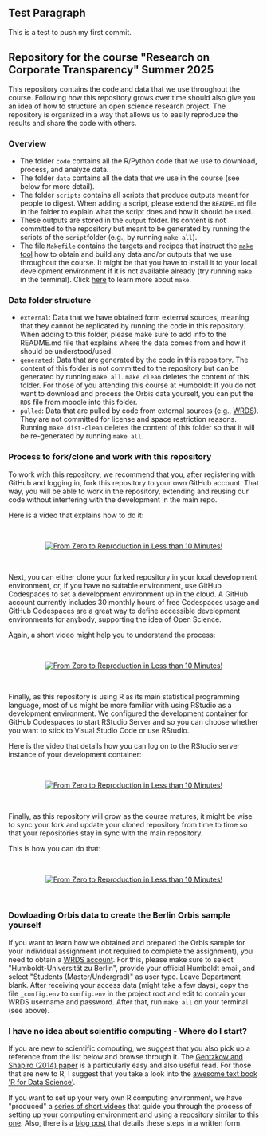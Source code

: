 ## Test Paragraph
This is a test to push my first commit.

## Repository for the course "Research on Corporate Transparency" Summer 2025

This repository contains the code and data that we use throughout the course. Following how this repository grows over time should also give you an idea of how to structure an open science research project. The repository is organized in a way that allows us to easily reproduce the results and share the code with others.


### Overview

- The folder `code` contains all the R/Python code that we use to download, process, and analyze data. 
- The folder `data` contains all the data that we use in the course (see below for more detail). 
- The folder `scripts` contains all scripts that produce outputs meant for people to digest. When adding a script, please extend the `README.md` file in the folder to explain what the script does and how it should be used.
- These outputs are stored in the `output` folder. Its content is not committed to the repository but meant to be generated by running the scripts of the `script`folder (e.g., by running `make all`).
- The file `Makefile` contains the targets and recipes that instruct the [`make` tool](https://www.gnu.org/software/make/manual/make.html) how to obtain and build any data and/or outputs that we use throughout the course. It might be that you have to install it to your local development environment if it is not available already (try running `make` in the terminal). Click [here](https://makefiletutorial.com) to learn more about `make`.


### Data folder structure

- `external`: Data that we have obtained form external sources, meaning that they cannot be replicated by running the code in this repository. When adding to this folder, please make sure to add info to the README.md file that explains where the data comes from and how it should be understood/used.
- `generated`: Data that are generated by the code in this repository. The content of this folder is not committed to the repository but can be generated by running `make all`. `make clean` deletes the content of this folder. For those of you attending this course at Humboldt: If you do not want to download and process the Orbis data yourself, you can put the `RDS` file from moodle into this folder.
- `pulled`: Data that are pulled by code from external sources (e.g., [WRDS](https://wrds-www.wharton.upenn.edu)). They are not committed for license and space restriction reasons. Running `make dist-clean` deletes the content of this folder so that it will be re-generated by running `make all`.


### Process to fork/clone and work with this repository

To work with this repository, we recommend that you, after registering with GitHub and logging in, fork this repository to your own GitHub account.
That way, you will be able to work in the repository, extending and reusing our code without interfering with the development in the main repo. 

Here is a video that explains how to do it:

<p>&nbsp;</p>
<p align="center">
<a href="https://youtu.be/QF4-HT5wquk">
<img src="https://img.youtube.com/vi/QF4-HT5wquk/mqdefault.jpg" alt="From Zero to Reproduction in Less than 10 Minutes!">
</a>
</p>
<p>&nbsp;</p>

Next, you can either clone your forked repository in your local development environment, or, if you have no suitable environment, use GitHub Codespaces to set a development environment up in the cloud.
A GitHub account currently includes 30 monthly hours of free Codespaces usage and GitHub Codespaces are a great way to define accessible development environments for anybody, supporting the idea of Open Science.

Again, a short video might help you to understand the process:

<p>&nbsp;</p>
<p align="center">
<a href="https://youtu.be/BMMyt7gqaAI">
<img src="https://img.youtube.com/vi/BMMyt7gqaAI/mqdefault.jpg" alt="From Zero to Reproduction in Less than 10 Minutes!">
</a>
</p>
<p>&nbsp;</p>

Finally, as this repository is using R as its main statistical programming language, most of us might be more familiar with using RStudio as a development environment. 
We configured the development container for GitHub Codespaces to start RStudio Server and so you can choose whether you want to stick to Visual Studio Code or use RStudio.

Here is the video that details how you can log on to the RStudio server instance of your development container:

<p>&nbsp;</p>
<p align="center">
<a href="https://youtu.be/bwizEmwqW_I">
<img src="https://img.youtube.com/vi/bwizEmwqW_I/mqdefault.jpg" alt="From Zero to Reproduction in Less than 10 Minutes!">
</a>
</p>
<p>&nbsp;</p>

Finally, as this repository will grow as the course matures, it might be wise to sync your fork and update your cloned repository from time to time so that your repositories stay in sync with the main repository. 

This is how you can do that:

<p>&nbsp;</p>
<p align="center">
<a href="https://youtu.be/2-0FU0UJr38">
<img src="https://img.youtube.com/vi/2-0FU0UJr38/mqdefault.jpg" alt="From Zero to Reproduction in Less than 10 Minutes!">
</a>
</p>
<p>&nbsp;</p>

### Dowloading Orbis data to create the Berlin Orbis sample yourself

If you want to learn how we obtained and prepared the Orbis sample for your individual assignment (not required to complete the assignment), you need to obtain a [WRDS account](https://wrds-www.wharton.upenn.edu/register/). For this, please make sure to select "Humboldt-Universität zu Berlin", provide your official Humboldt email, and select "Students (Master/Undergrad)" as user type. Leave Department blank. After receiving your access data (might take a few days), copy the file `_config.env` to `config.env` in the project root and edit to contain your WRDS username and password. After that, run `make all` on your terminal (see above).


### I have no idea about scientific computing - Where do I start?

If you are new to scientific computing, we suggest that you also pick up a reference from the list below and browse through it. The [Gentzkow and Shapiro (2014) paper](https://web.stanford.edu/~gentzkow/research/CodeAndData.pdf) is a particularly easy and also useful read. For those that are new to R, I suggest that you take a look into the [awesome text book 'R for Data Science'](https://r4ds.had.co.nz).

If you want to set up your very own R computing environment, we have "produced" a [series of short videos](https://www.youtube.com/playlist?list=PL-9XqvJlFJ-5NDUXubrbvF3aEQPeoAki3) that guide you through the process of setting up your computing environment and using a [repository similar to this one](https://github.com/trr266/treat). Also, there is a [blog post](https://joachim-gassen.github.io/2021/03/get-a-treat/) that details these steps in a written form.
